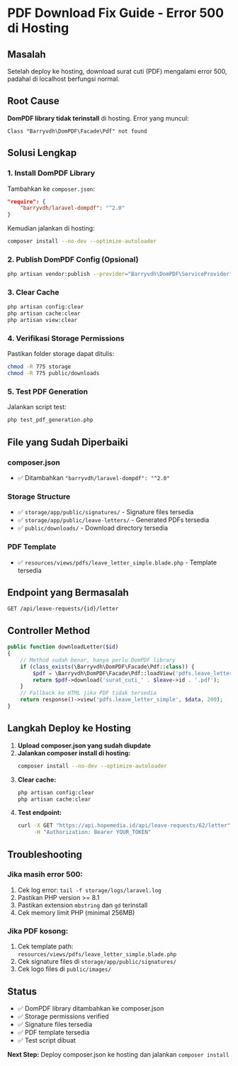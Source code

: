# PDF Download Fix Guide - Error 500 di Hosting

## Masalah
Setelah deploy ke hosting, download surat cuti (PDF) mengalami error 500, padahal di localhost berfungsi normal.

## Root Cause
**DomPDF library tidak terinstall** di hosting. Error yang muncul:
```
Class "Barryvdh\DomPDF\Facade\Pdf" not found
```

## Solusi Lengkap

### 1. Install DomPDF Library
Tambahkan ke `composer.json`:
```json
"require": {
    "barryvdh/laravel-dompdf": "^2.0"
}
```

Kemudian jalankan di hosting:
```bash
composer install --no-dev --optimize-autoloader
```

### 2. Publish DomPDF Config (Opsional)
```bash
php artisan vendor:publish --provider="Barryvdh\DomPDF\ServiceProvider"
```

### 3. Clear Cache
```bash
php artisan config:clear
php artisan cache:clear
php artisan view:clear
```

### 4. Verifikasi Storage Permissions
Pastikan folder storage dapat ditulis:
```bash
chmod -R 775 storage
chmod -R 775 public/downloads
```

### 5. Test PDF Generation
Jalankan script test:
```bash
php test_pdf_generation.php
```

## File yang Sudah Diperbaiki

### composer.json
- ✅ Ditambahkan `"barryvdh/laravel-dompdf": "^2.0"`

### Storage Structure
- ✅ `storage/app/public/signatures/` - Signature files tersedia
- ✅ `storage/app/public/leave-letters/` - Generated PDFs tersedia
- ✅ `public/downloads/` - Download directory tersedia

### PDF Template
- ✅ `resources/views/pdfs/leave_letter_simple.blade.php` - Template tersedia

## Endpoint yang Bermasalah
```
GET /api/leave-requests/{id}/letter
```

## Controller Method
```php
public function downloadLetter($id)
{
    // Method sudah benar, hanya perlu DomPDF library
    if (class_exists(\Barryvdh\DomPDF\Facade\Pdf::class)) {
        $pdf = \Barryvdh\DomPDF\Facade\Pdf::loadView('pdfs.leave_letter_simple', $data)->setPaper('A4');
        return $pdf->download('surat_cuti_' . $leave->id . '.pdf');
    }
    // Fallback ke HTML jika PDF tidak tersedia
    return response()->view('pdfs.leave_letter_simple', $data, 200);
}
```

## Langkah Deploy ke Hosting

1. **Upload composer.json yang sudah diupdate**
2. **Jalankan composer install di hosting:**
   ```bash
   composer install --no-dev --optimize-autoloader
   ```
3. **Clear cache:**
   ```bash
   php artisan config:clear
   php artisan cache:clear
   ```
4. **Test endpoint:**
   ```bash
   curl -X GET "https://api.hopemedia.id/api/leave-requests/62/letter" \
        -H "Authorization: Bearer YOUR_TOKEN"
   ```

## Troubleshooting

### Jika masih error 500:
1. Cek log error: `tail -f storage/logs/laravel.log`
2. Pastikan PHP version >= 8.1
3. Pastikan extension `mbstring` dan `gd` terinstall
4. Cek memory limit PHP (minimal 256MB)

### Jika PDF kosong:
1. Cek template path: `resources/views/pdfs/leave_letter_simple.blade.php`
2. Cek signature files di `storage/app/public/signatures/`
3. Cek logo files di `public/images/`

## Status
- ✅ DomPDF library ditambahkan ke composer.json
- ✅ Storage permissions verified
- ✅ Signature files tersedia
- ✅ PDF template tersedia
- ✅ Test script dibuat

**Next Step:** Deploy composer.json ke hosting dan jalankan `composer install`





